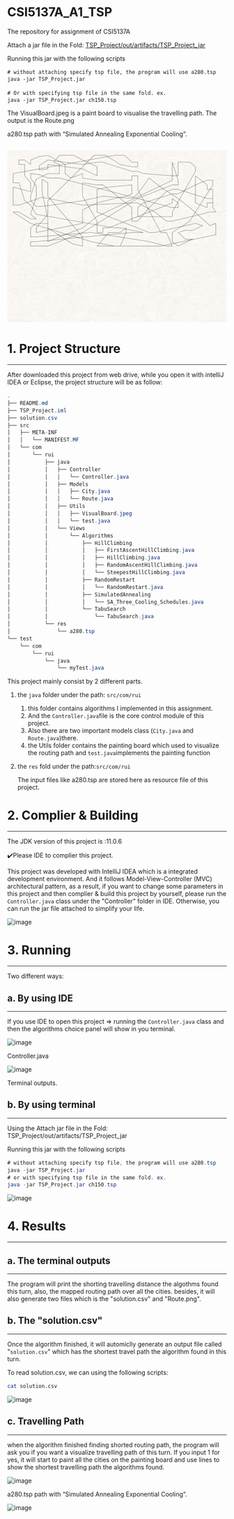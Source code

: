 # CSI5137A_A1_TSP

The repository for assignment of CSI5137A

Attach a jar file in the Fold: [TSP_Project/out/artifacts/TSP_Project_jar](https://github.com/ruizi/CSI5137A_A1_TSP/tree/master/out/artifacts/TSP_Project_jar)

Running this jar with the following scripts
```shell script
# without attaching specify tsp file, the program will use a280.tsp
java -jar TSP_Project.jar

# Or with specifying tsp file in the same fold. ex.
java -jar TSP_Project.jar ch150.tsp
```

The VisualBoard.jpeg is a paint board to visualise the travelling path.
The output is the Route.png

a280.tsp path with “Simulated Annealing Exponential Cooling”.

![image](https://github.com/ruizi/CSI5137A_A1_TSP/blob/master/src/com/rui/java/Utils/Route.png)
---

# 1. Project Structure

---

After downloaded this project from web drive, while you open it with intelliJ IDEA or Eclipse, the project structure will be as follow:

```java
.
├── README.md
├── TSP_Project.iml
├── solution.csv
├── src
│   ├── META-INF
│   │   └── MANIFEST.MF
│   └── com
│       └── rui
│           ├── java
│           │   ├── Controller
│           │   │   └── Controller.java
│           │   ├── Models
│           │   │   ├── City.java
│           │   │   └── Route.java
│           │   ├── Utils
│           │   │   ├── VisualBoard.jpeg
│           │   │   └── test.java
│           │   └── Views
│           │       └── Algorithms
│           │           ├── HillClimbing
│           │           │   ├── FirstAscentHillClimbing.java
│           │           │   ├── HillClimbing.java
│           │           │   ├── RandomAscentHillClimbing.java
│           │           │   └── SteepestHillClimbing.java
│           │           ├── RandomRestart
│           │           │   └── RandomRestart.java
│           │           ├── SimulatedAnnealing
│           │           │   └── SA_Three_Cooling_Schedules.java
│           │           └── TabuSearch
│           │               └── TabuSearch.java
│           └── res
│               └── a280.tsp
└── test
    └── com
        └── rui
            └── java
                └── myTest.java
```

This project mainly consist by 2 different parts.

1. the `java` folder under the path: `src/com/rui` 
    1. this folder contains algorithms I implemented in this assignment.
    2. And the `Controller.java`file is the core control module of this project.
    3. Also there are two important models class (`City.java` and `Route.java`)there.
    4. the Utils folder contains the painting board which used to visualize the routing path and `test.java`implements the painting function 
2. the  `res` fold under the path:`src/com/rui` 

    The input files like a280.tsp are stored here as resource file of this project.
    
# 2. Complier & Building

---

The JDK version of this project is :11.0.6

✔️Please IDE to complier this project.

This project was developed with IntelliJ IDEA which is a integrated development environment. And it follows Model-View-Controller (MVC) architectural pattern, as a result, if you want to change some parameters in this project and then complier & build this project by yourself, please run the `Controller.java`  class under the "Controller" folder in IDE. Otherwise, you can run the jar file attached to simplify your life.

![image](https://www.notion.so/image/https%3A%2F%2Fs3-us-west-2.amazonaws.com%2Fsecure.notion-static.com%2F85a6cd4f-dc5d-4507-ab19-717d45caa7e0%2F2020-10-18_20.44.57.png?table=block&id=d864c706-1429-46ea-afab-18df1aaa4c6e&width=1250&userId=&cache=v2)

# 3. Running

---

Two different ways: 

## a. By using IDE

---

If you use IDE to open this project ⇒ running the `Controller.java` class and then the algorithms choice panel will show in you terminal.

![image](https://www.notion.so/image/https%3A%2F%2Fs3-us-west-2.amazonaws.com%2Fsecure.notion-static.com%2Fa18108cc-4556-4c48-a66e-abce881704f8%2F2020-10-18_20.52.13.png?table=block&id=d7d4e6f8-996b-49b5-b9cb-3c52a3396ab1&width=1250&userId=&cache=v2)

Controller.java

![image](https://www.notion.so/image/https%3A%2F%2Fs3-us-west-2.amazonaws.com%2Fsecure.notion-static.com%2F5c0ecd94-d401-4c7c-9761-b248271a1ce5%2F2020-10-18_20.49.49.png?table=block&id=6801a2e6-1872-4d2c-9be5-5780ce75b736&width=1250&userId=&cache=v2)

Terminal outputs.

## b. By using terminal

---

Using the Attach jar file in the Fold: TSP_Project/out/artifacts/TSP_Project_jar

Running this jar with the following scripts

```java
# without attaching specify tsp file, the program will use a280.tsp
java -jar TSP_Project.jar
# or with specifying tsp file in the same fold. ex.
java -jar TSP_Project.jar ch150.tsp
```

![image](https://www.notion.so/image/https%3A%2F%2Fs3-us-west-2.amazonaws.com%2Fsecure.notion-static.com%2Fbb2ac7b4-59b2-4a50-a79e-0967d6520dbf%2F2020-10-18_20.58.58.png?table=block&id=feedf67a-2995-480d-a2aa-6cffc5f6e5bc&width=1250&userId=&cache=v2)

# 4. Results

---

## a. The terminal outputs

---

The program will print the shorting travelling distance the algothms found this turn, also, the mapped routing path over all the cities. besides, it will also generate two files which is the "solution.csv" and "Route.png". 

## b. The "solution.csv"

---

Once the algorithm finished, it will automiclly generate an output file called "`solution.csv`" which has the shortest travel path the algorithm found in this turn. 

To read solution.csv, we can using the following scripts:

```bash
cat solution.csv
```

![image](https://www.notion.so/image/https%3A%2F%2Fs3-us-west-2.amazonaws.com%2Fsecure.notion-static.com%2Fa18108cc-4556-4c48-a66e-abce881704f8%2F2020-10-18_20.52.13.png?table=block&id=d7d4e6f8-996b-49b5-b9cb-3c52a3396ab1&width=1250&userId=&cache=v2)

## c. Travelling Path

---

when the algorithm finished finding shorted routing path, the program will ask you if you want a visualize travelling path of this turn. If you input 1 for yes, it will start to paint all the cities on the painting board and use lines to show the shortest travelling path the algorithms found.

![image](https://www.notion.so/image/https%3A%2F%2Fs3-us-west-2.amazonaws.com%2Fsecure.notion-static.com%2F6fae6c46-6c1a-46a5-8f03-cbacb2b0486b%2F2020-10-18_21.25.45.png?table=block&id=39925ad4-9bd1-48d2-b7f8-d71efe811e11&width=1800&userId=&cache=v2)

a280.tsp path with “Simulated Annealing Exponential Cooling”.

![image](https://www.notion.so/image/https%3A%2F%2Fs3-us-west-2.amazonaws.com%2Fsecure.notion-static.com%2F0205693a-bc31-41e5-817b-637b45a8d905%2F2020-10-19_17.47.47.png?table=block&id=0a95b293-9663-47e6-a921-7b9e5b7687da&width=1510&userId=&cache=v2)
